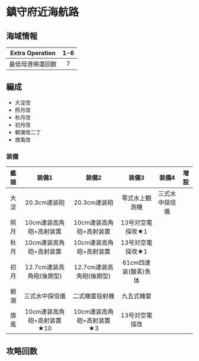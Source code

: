 # 鎮守府近海航路

## 海域情報

| Extra Operation  | 1-6 |
| :-:              | :-: |
| 最低母港帰還回数 | 7   |

## 編成

- 大淀改
- 照月改
- 秋月改
- 初月改
- 朝潮改二丁
- 旗風改


### 装備

| 艦娘 | 装備1                      | 装備2                     | 装備3                | 装備4          | 増設 |
| :-:  | :---------------------:    | :----------------:        | :---------:          | :-:            | :-:  |
| 大淀 | 20.3cm連装砲               | 20.3cm連装砲              | 零式水上観測機       | 三式水中探信儀 |      |
| 照月 | 10cm連装高角砲+高射装置    | 10cm連装高角砲+高射装置   | 13号対空電探改★1     |                |      |
| 秋月 | 10cm連装高角砲+高射装置    | 10cm連装高角砲+高射装置   | 13号対空電探改★1     |                |      |
| 初月 | 12.7cm連装高角砲(後期型)   | 12.7cm連装高角砲(後期型)  | 61cm四連装(酸素)魚体 |                |      |
| 朝潮 | 三式水中探信儀             | 二式機雷投射機            | 九五式機雷           |                |      |
| 旗風 | 10cm連装高角砲+高射装置★10 | 10cm連装高角砲+高射装置★3 | 13号対空電探改       |                |      |

## 攻略回数

